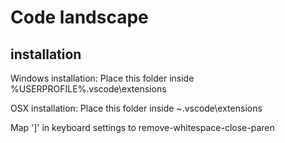 # Code landscape

 ## installation

Windows installation:
Place this folder inside %USERPROFILE%\.vscode\extensions

OSX installation:
Place this folder inside ~\.vscode\extensions

Map ']' in keyboard settings to remove-whitespace-close-paren

